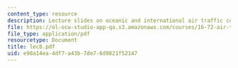```yaml
---
content_type: resource
description: Lecture slides on oceanic and international air traffic control (ATC).
file: https://ol-ocw-studio-app-qa.s3.amazonaws.com/courses/16-72-air-traffic-control-fall-2006/e98a14ea4df7a43b7de76d9821f52147_lec8.pdf
file_type: application/pdf
resourcetype: Document
title: lec8.pdf
uid: e98a14ea-4df7-a43b-7de7-6d9821f52147
---
```

